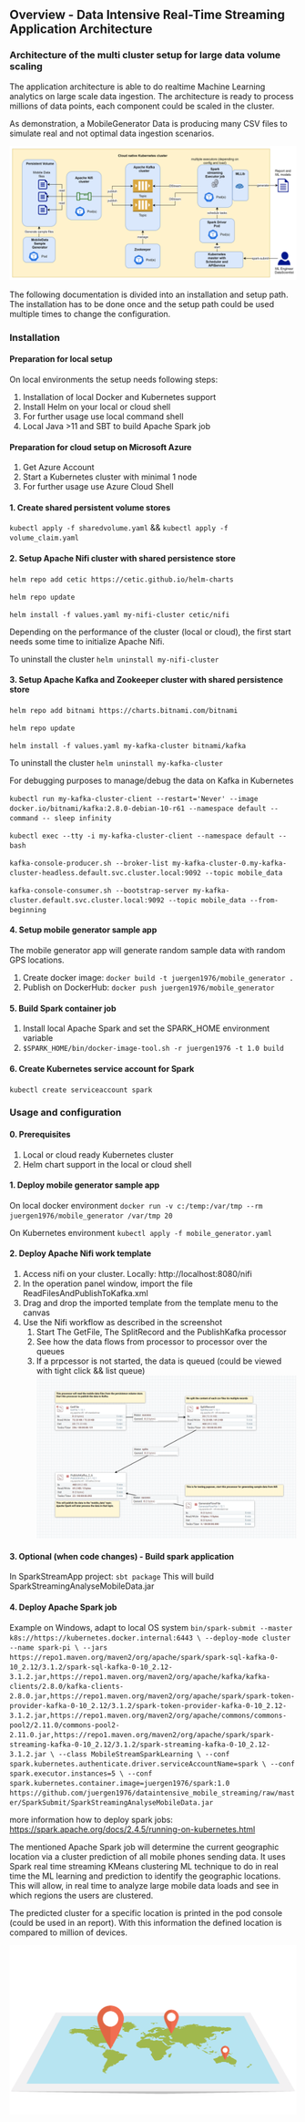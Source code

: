 ## Overview - Data Intensive Real-Time Streaming Application Architecture

### Architecture of the multi cluster setup for large data volume scaling

The application architecture is able to do realtime Machine Learning analytics on large scale data ingestion.
The architecture is ready to process millions of data points, each component could be scaled in the cluster.

As demonstration, a MobileGenerator Data is producing many CSV files to simulate real and not optimal data ingestion scenarios.

![](images/ArchitectureDataArchitecture-Project.png)

The following documentation is divided into an installation and setup path. The installation has to be done once and the setup path
could be used multiple times to change the configuration.

### Installation

#### Preparation for local setup

On local environments the setup needs following steps:
1. Installation of local Docker and Kubernetes support
2. Install Helm on your local or cloud shell
3. For further usage use local command shell
4. Local Java >11 and SBT to build Apache Spark job

#### Preparation for cloud setup on Microsoft Azure
1. Get Azure Account
2. Start a Kubernetes cluster with minimal 1 node
3. For further usage use Azure Cloud Shell

#### 1. Create shared persistent volume stores
`kubectl apply -f sharedvolume.yaml` && `kubectl apply -f volume_claim.yaml`


#### 2. Setup Apache Nifi cluster with shared persistence store
`helm repo add cetic https://cetic.github.io/helm-charts`

`helm repo update`

`helm install -f values.yaml my-nifi-cluster cetic/nifi`

Depending on the performance of the cluster (local or cloud), the first start needs some time to initialize Apache Nifi.

To uninstall the cluster `helm uninstall my-nifi-cluster`

#### 3. Setup Apache Kafka and Zookeeper cluster with shared persistence store
`helm repo add bitnami https://charts.bitnami.com/bitnami`

`helm repo update`

`helm install -f values.yaml my-kafka-cluster bitnami/kafka`

To uninstall the cluster `helm uninstall my-kafka-cluster`

For debugging purposes to manage/debug the data on Kafka in Kubernetes

`kubectl run my-kafka-cluster-client --restart='Never' --image docker.io/bitnami/kafka:2.8.0-debian-10-r61 --namespace default --command -- sleep infinity`

`kubectl exec --tty -i my-kafka-cluster-client --namespace default -- bash`

`kafka-console-producer.sh --broker-list my-kafka-cluster-0.my-kafka-cluster-headless.default.svc.cluster.local:9092 --topic mobile_data`

`kafka-console-consumer.sh --bootstrap-server my-kafka-cluster.default.svc.cluster.local:9092 --topic mobile_data --from-beginning`
#### 4. Setup mobile generator sample app
The mobile generator app will generate random sample data with random GPS locations.
1. Create docker image: `docker build -t juergen1976/mobile_generator .`
2. Publish on DockerHub: `docker push juergen1976/mobile_generator`

#### 5. Build Spark container job
1. Install local Apache Spark and set the SPARK_HOME environment variable
2. `$SPARK_HOME/bin/docker-image-tool.sh -r juergen1976 -t 1.0 build`

#### 6. Create Kubernetes service account for Spark
`kubectl create serviceaccount spark`

### Usage and configuration

#### 0. Prerequisites
1. Local or cloud ready Kubernetes cluster
2. Helm chart support in the local or cloud shell


#### 1. Deploy mobile generator sample app
On local docker environment
`docker run -v c:/temp:/var/tmp --rm juergen1976/mobile_generator /var/tmp 20`

On Kubernetes environment
`kubectl apply -f mobile_generator.yaml`

#### 2. Deploy Apache Nifi work template
1. Access nifi on your cluster. Locally: http://localhost:8080/nifi
2. In the operation panel window, import the file ReadFilesAndPublishToKafka.xml
3. Drag and drop the imported template from the template menu to the canvas
4. Use the Nifi workflow as described in the screenshot
   1. Start The GetFile, The SplitRecord and the PublishKafka processor
   2. See how the data flows from processor to processor over the queues
   3. If a prpcessor is not started, the data is queued (could be viewed with tight click && list queue)
![](images/NifiControl.png)

#### 3. Optional (when code changes) - Build spark application
In SparkStreamApp project:
`sbt package` This will build SparkStreamingAnalyseMobileData.jar

#### 4. Deploy Apache Spark job
Example on Windows, adapt to local OS system
`bin/spark-submit --master k8s://https://kubernetes.docker.internal:6443 \
 --deploy-mode cluster --name spark-pi \
 --jars https://repo1.maven.org/maven2/org/apache/spark/spark-sql-kafka-0-10_2.12/3.1.2/spark-sql-kafka-0-10_2.12-3.1.2.jar,https://repo1.maven.org/maven2/org/apache/kafka/kafka-clients/2.8.0/kafka-clients-2.8.0.jar,https://repo1.maven.org/maven2/org/apache/spark/spark-token-provider-kafka-0-10_2.12/3.1.2/spark-token-provider-kafka-0-10_2.12-3.1.2.jar,https://repo1.maven.org/maven2/org/apache/commons/commons-pool2/2.11.0/commons-pool2-2.11.0.jar,https://repo1.maven.org/maven2/org/apache/spark/spark-streaming-kafka-0-10_2.12/3.1.2/spark-streaming-kafka-0-10_2.12-3.1.2.jar \
 --class MobileStreamSparkLearning \
 --conf spark.kubernetes.authenticate.driver.serviceAccountName=spark \
 --conf spark.executor.instances=5 \
 --conf spark.kubernetes.container.image=juergen1976/spark:1.0 https://github.com/juergen1976/dataintensive_mobile_streaming/raw/master/SparkSubmit/SparkStreamingAnalyseMobileData.jar`

more information how to deploy spark jobs: https://spark.apache.org/docs/2.4.5/running-on-kubernetes.html

The mentioned Apache Spark job will determine the current geographic location via a cluster prediction of all mobile phones sending data.
It uses Spark real time streaming KMeans clustering ML technique to do in real time the ML learning and prediction
to identify the geographic locations. This will allow, in real time to analyze large mobile data loads and see in which
regions the users are clustered.

The predicted cluster for a specific location is printed in the pod console (could be used in an report). With this information
the defined location is compared to million of devices.

![](images/web-3120321_1920.png)

